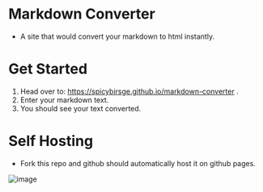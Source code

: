 # Markdown Converter

- A site that would convert your markdown to html instantly.

# Get Started

1. Head over to: https://spicybirsge.github.io/markdown-converter .
2. Enter your markdown text.
3. You should see your text converted.

# Self Hosting

- Fork this repo and github should automatically host it on github pages.








![image](https://user-images.githubusercontent.com/92243459/170862501-4335689f-9cd1-4d2f-b298-6bbba71ca437.png)

